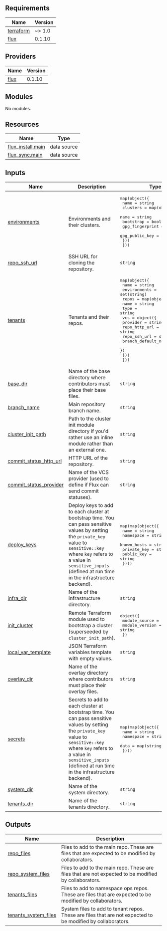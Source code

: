 <!-- BEGIN_TF_DOCS -->

## Requirements

| Name                                                                     | Version |
| ------------------------------------------------------------------------ | ------- |
| <a name="requirement_terraform"></a> [terraform](#requirement_terraform) | ~> 1.0  |
| <a name="requirement_flux"></a> [flux](#requirement_flux)                | 0.1.10  |

## Providers

| Name                                                | Version |
| --------------------------------------------------- | ------- |
| <a name="provider_flux"></a> [flux](#provider_flux) | 0.1.10  |

## Modules

No modules.

## Resources

| Name | Type |
| --- | --- |
| [flux_install.main](https://registry.terraform.io/providers/fluxcd/flux/0.1.10/docs/data-sources/install) | data source |
| [flux_sync.main](https://registry.terraform.io/providers/fluxcd/flux/0.1.10/docs/data-sources/sync) | data source |

## Inputs

| Name | Description | Type | Default | Required |
| --- | --- | --- | --- | :-: |
| <a name="input_environments"></a> [environments](#input_environments) | Environments and their clusters. | <pre>map(object({<br> name = string<br> clusters = map(object({<br> name = string<br> bootstrap = bool<br> gpg_fingerprint = string<br> gpg_public_key = string<br> }))<br> }))</pre> | n/a | yes |
| <a name="input_repo_ssh_url"></a> [repo_ssh_url](#input_repo_ssh_url) | SSH URL for cloning the repository. | `string` | n/a | yes |
| <a name="input_tenants"></a> [tenants](#input_tenants) | Tenants and their repos. | <pre>map(object({<br> name = string<br> environments = set(string)<br> repos = map(object({<br> name = string<br> type = string<br> vcs = object({<br> provider = string<br> repo_http_url = string<br> repo_ssh_url = string<br> branch_default_name = string<br> })<br> }))<br> }))</pre> | n/a | yes |
| <a name="input_base_dir"></a> [base_dir](#input_base_dir) | Name of the base directory where contributors must place their base files. | `string` | `"_base"` | no |
| <a name="input_branch_name"></a> [branch_name](#input_branch_name) | Main repository branch name. | `string` | `"main"` | no |
| <a name="input_cluster_init_path"></a> [cluster_init_path](#input_cluster_init_path) | Path to the cluster init module directory if you'd rather use an inline module rather than an external one. | `string` | `null` | no |
| <a name="input_commit_status_http_url"></a> [commit_status_http_url](#input_commit_status_http_url) | HTTP URL of the repository. | `string` | `null` | no |
| <a name="input_commit_status_provider"></a> [commit_status_provider](#input_commit_status_provider) | Name of the VCS provider (used to define if Flux can send commit statuses). | `string` | `null` | no |
| <a name="input_deploy_keys"></a> [deploy_keys](#input_deploy_keys) | Deploy keys to add to each cluster at bootstrap time. You can pass sensitive values by setting the `private_key` value to `sensitive::key` where `key` refers to a value in `sensitive_inputs` (defined at run time in the infrastructure backend). | <pre>map(map(object({<br> name = string<br> namespace = string<br> known_hosts = string<br> private_key = string<br> public_key = string<br> })))</pre> | `{}` | no |
| <a name="input_infra_dir"></a> [infra_dir](#input_infra_dir) | Name of the infrastructure directory. | `string` | `"_init"` | no |
| <a name="input_init_cluster"></a> [init_cluster](#input_init_cluster) | Remote Terraform module used to bootstrap a cluster (superseeded by `cluster_init_path`). | <pre>object({<br> module_source = string<br> module_version = string<br> })</pre> | <pre>{<br> "module_source": "Olivr/init-cluster/flux",<br> "module_version": null<br>}</pre> | no |
| <a name="input_local_var_template"></a> [local_var_template](#input_local_var_template) | JSON Terraform variables template with empty values. | `string` | `""` | no |
| <a name="input_overlay_dir"></a> [overlay_dir](#input_overlay_dir) | Name of the overlay directory where contributors must place their overlay files. | `string` | `"_overlays"` | no |
| <a name="input_secrets"></a> [secrets](#input_secrets) | Secrets to add to each cluster at bootstrap time. You can pass sensitive values by setting the `private_key` value to `sensitive::key` where `key` refers to a value in `sensitive_inputs` (defined at run time in the infrastructure backend). | <pre>map(map(object({<br> name = string<br> namespace = string<br> data = map(string)<br> })))</pre> | `{}` | no |
| <a name="input_system_dir"></a> [system_dir](#input_system_dir) | Name of the system directory. | `string` | `"_ostack"` | no |
| <a name="input_tenants_dir"></a> [tenants_dir](#input_tenants_dir) | Name of the tenants directory. | `string` | `"tenants"` | no |

## Outputs

| Name | Description |
| --- | --- |
| <a name="output_repo_files"></a> [repo_files](#output_repo_files) | Files to add to the main repo. These are files that are expected to be modified by collaborators. |
| <a name="output_repo_system_files"></a> [repo_system_files](#output_repo_system_files) | Files to add to the main repo. These are files that are not expected to be modified by collaborators. |
| <a name="output_tenants_files"></a> [tenants_files](#output_tenants_files) | Files to add to namespace ops repos. These are files that are expected to be modified by collaborators. |
| <a name="output_tenants_system_files"></a> [tenants_system_files](#output_tenants_system_files) | System files to add to tenant repos. These are files that are not expected to be modified by collaborators. |

<!-- END_TF_DOCS -->

